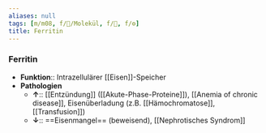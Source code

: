 ```yaml
---
aliases: null
tags: [m/m08, f/🧪/Molekül, f/🧪, f/⚙️]
title: Ferritin
---
```

### Ferritin
- **Funktion**:: Intrazellulärer [[Eisen]]-Speicher
- **Pathologien**
	- **↑**:: [[Entzündung]] ([[Akute-Phase-Proteine]]), [[Anemia of chronic disease]], Eisenüberladung (z.B. [[Hämochromatose]], [[Transfusion]])
	- **↓**:: ==Eisenmangel== (beweisend), [[Nephrotisches Syndrom]]